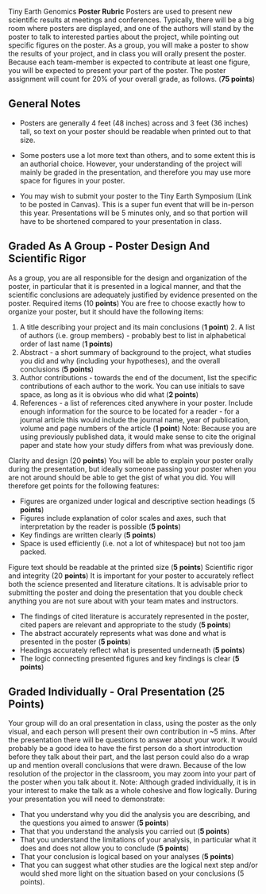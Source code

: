 Tiny Earth Genomics **Poster Rubric** Posters are used to present new scientific results at meetings and conferences. Typically, there will be a big room where posters are displayed, and one of the authors will stand by the poster to talk to interested parties about the project, while pointing out specific figures on the poster. As a group, you will make a poster to show the results of your project, and in class you will orally present the poster. Because each team-member is expected to contribute at least one figure, you will be expected to present your part of the poster. The poster assignment will count for 20% of your overall grade, as follows. (**75 points**)

## General Notes

- Posters are generally 4 feet (48 inches) across and 3 feet (36 inches) tall, so text on your poster should be readable when printed out to that size.

- Some posters use a lot more text than others, and to some extent this is an authorial choice. However, your understanding of the project will mainly be graded in the presentation, and therefore you may use more space for figures in your poster.

- You may wish to submit your poster to the Tiny Earth Symposium (Link to be posted in Canvas). This is a super fun event that will be in-person this year. Presentations will be 5 minutes only, and so that portion will have to be shortened compared to your presentation in class.

## Graded As A Group - Poster Design And Scientific Rigor

As a group, you are all responsible for the design and organization of the poster, in particular that it is presented in a logical manner, and that the scientific conclusions are adequately justified by evidence presented on the poster. Required items (10 **points**) You are free to choose exactly how to organize your poster, but it should have the following items:

1. A title describing your project and its main conclusions (**1 point**) 2. A list of authors (i.e. group members) - probably best to list in alphabetical order of last name (**1 points**)
3. Abstract - a short summary of background to the project, what studies you did and why (including your hypotheses), and the overall conclusions (**5 points**)
4. Author contributions - towards the end of the document, list the specific contributions of each author to the work. You can use initials to save space, as long as it is obvious who did what (**2 points**)
5. References - a list of references cited anywhere in your poster. Include enough information for the source to be located for a reader - for a journal article this would include the journal name, year of publication, volume and page numbers of the article (**1 point**)
Note: Because you are using previously published data, it would make sense to cite the original paper and state how your study differs from what was previously done.

Clarity and design (20 **points**) You will be able to explain your poster orally during the presentation, but ideally someone passing your poster when you are not around should be able to get the gist of what you did. You will therefore get points for the following features:

- Figures are organized under logical and descriptive section headings (5 **points**)
- Figures include explanation of color scales and axes, such that interpretation by the reader is possible (**5 points**)
- Key findings are written clearly (**5 points**)
- Space is used efficiently (i.e. not a lot of whitespace) but not too jam packed.

Figure text should be readable at the printed size (**5 points**)
Scientific rigor and integrity (20 **points**) It is important for your poster to accurately reflect both the science presented and literature citations. It is advisable prior to submitting the poster and doing the presentation that you double check anything you are not sure about with your team mates and instructors.

- The findings of cited literature is accurately represented in the poster, cited papers are relevant and appropriate to the study (**5 points**)
- The abstract accurately represents what was done and what is presented in the poster (**5 points**)
- Headings accurately reflect what is presented underneath (**5 points**)
- The logic connecting presented figures and key findings is clear (**5 points**)

## Graded Individually - Oral Presentation (25 Points)

Your group will do an oral presentation in class, using the poster as the only visual, and each person will present their own contribution in ~5 mins. After the presentation there will be questions to answer about your work. It would probably be a good idea to have the first person do a short introduction before they talk about their part, and the last person could also do a wrap up and mention overall conclusions that were drawn. Because of the low resolution of the projector in the classroom, you may zoom into your part of the poster when you talk about it. Note: Although graded individually, it is in your interest to make the talk as a whole cohesive and flow logically. During your presentation you will need to demonstrate:
- That you understand why you did the analysis you are describing, and the questions you aimed to answer (**5 points**)
- That that you understand the analysis you carried out (**5 points**)
- That you understand the limitations of your analysis, in particular what it does and does not allow you to conclude (**5 points**)
- That your conclusion is logical based on your analyses (**5 points**)
- That you can suggest what other studies are the logical next step and/or would shed more light on the situation based on your conclusions (5 points).